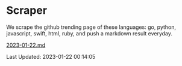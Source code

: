 # Scraper

We scrape the github trending page of these languages: go, python, javascript, swift, html, ruby, and push a markdown result everyday.

[2023-01-22.md](https://github.com/henson/Scraper/blob/master/2023-01-22.md)

Last Updated: 2023-01-22 00:14:05